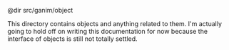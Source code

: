 @dir src/ganim/object

This directory contains objects and anything related to them.  I'm actually
going to hold off on writing this documentation for now because the interface of
objects is still not totally settled.
